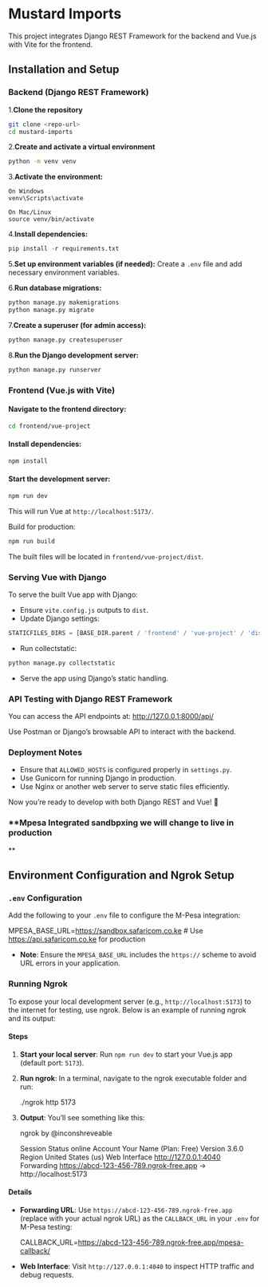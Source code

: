# **Mustard Imports**

This project integrates Django REST Framework for the backend and Vue.js with Vite for the frontend.

## **Installation and Setup**

### **Backend (Django REST Framework)**

1.**Clone the repository**

```bash
git clone <repo-url>
cd mustard-imports
```

2.**Create and activate a virtual environment**

```bash
python -m venv venv
```

3.**Activate the environment:**

```text
On Windows
venv\Scripts\activate

On Mac/Linux
source venv/bin/activate
```

4.**Install dependencies:**

```python
pip install -r requirements.txt
```

5.**Set up environment variables (if needed):**
Create a `.env` file and add necessary environment variables.

6.**Run database migrations:**

```python
python manage.py makemigrations
python manage.py migrate
```

7.**Create a superuser (for admin access):**

```python
python manage.py createsuperuser
```

8.**Run the Django development server:**

```python
python manage.py runserver
```

### **Frontend (Vue.js with Vite)**

#### Navigate to the frontend directory:

```bash
cd frontend/vue-project
```

#### Install dependencies:

```bash
npm install
```

#### Start the development server:

```bash
npm run dev
```

This will run Vue at `http://localhost:5173/`.

Build for production:

```bash
npm run build
```

The built files will be located in `frontend/vue-project/dist`.

### **Serving Vue with Django**

To serve the built Vue app with Django:

- Ensure `vite.config.js` outputs to `dist`.
- Update Django settings:

```python
STATICFILES_DIRS = [BASE_DIR.parent / 'frontend' / 'vue-project' / 'dist']
```

- Run collectstatic:

```python
python manage.py collectstatic
```

- Serve the app using Django’s static handling.

### **API Testing with Django REST Framework**

You can access the API endpoints at:
<http://127.0.0.1:8000/api/>

Use Postman or Django’s browsable API to interact with the backend.

### **Deployment Notes**

- Ensure that `ALLOWED_HOSTS` is configured properly in `settings.py`.
- Use Gunicorn for running Django in production.
- Use Nginx or another web server to serve static files efficiently.

Now you’re ready to develop with both Django REST and Vue! 🚀


### **Mpesa Integrated sandbpxing we will change to live in production
**


## Environment Configuration and Ngrok Setup

### `.env` Configuration
Add the following to your `.env` file to configure the M-Pesa integration:

MPESA_BASE_URL=https://sandbox.safaricom.co.ke  # Use https://api.safaricom.co.ke for production

- **Note**: Ensure the `MPESA_BASE_URL` includes the `https://` scheme to avoid URL errors in your application.

### Running Ngrok
To expose your local development server (e.g., `http://localhost:5173`) to the internet for testing, use ngrok. Below is an example of running ngrok and its output:

#### Steps
1. **Start your local server**: Run `npm run dev` to start your Vue.js app (default port: `5173`).
2. **Run ngrok**: In a terminal, navigate to the ngrok executable folder and run:

   ./ngrok http 5173

3. **Output**: You’ll see something like this:

   ngrok by @inconshreveable

   Session Status   online
   Account          Your Name (Plan: Free)
   Version          3.6.0
   Region           United States (us)
   Web Interface    http://127.0.0.1:4040
   Forwarding       https://abcd-123-456-789.ngrok-free.app -> http://localhost:5173

#### Details
- **Forwarding URL**: Use `https://abcd-123-456-789.ngrok-free.app` (replace with your actual ngrok URL) as the `CALLBACK_URL` in your `.env` for M-Pesa testing:

  CALLBACK_URL=https://abcd-123-456-789.ngrok-free.app/mpesa-callback/

- **Web Interface**: Visit `http://127.0.0.1:4040` to inspect HTTP traffic and debug requests.

